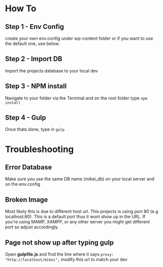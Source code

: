 # How To

## Step 1 - Env Config

create your own env.config under wp-content folder or if you want to use the default one, use below:

<!-- ```
$env_config = [
	'site_url'		=>	'localhost/mikei/backend/',
	'home_url'		=>	'localhost/mikei',
	'db_name'		=> 	'mikei_db',
	'db_host'		=>	'localhost',
	'db_user'		=>	'root',
	'db_pass'		=>	'root'

];

``` -->

## Step 2 - Import DB

Import the projects database to your local dev

## Step 3 - NPM install

Navigate to your folder via the Terminal and on the root folder type ``npm install``

## Step 4 - Gulp

Once thats done, type in ``gulp``

# Troubleshooting

## Error Database 

Make sure you use the same DB name (mikei_db) on your local server and on the env.config

## Broken Image

Most likely this is due to different host url. This projects is using port 80 (e.g localhost:80). This is a default port thus it wont show up in the URL. If you're using MAMP, XAMPP, or any other server you might get different port so adjust accordingly.

## Page not show up after typing gulp

Open **gulpfile.js** and find the line where it says ``proxy: "http://localhost/mikei",`` modify this url to match your dev